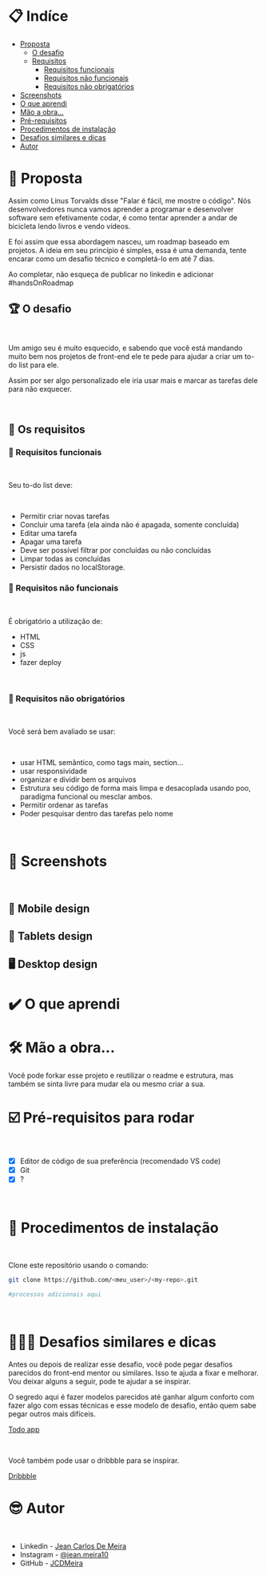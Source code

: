 # 📋 Indíce

- [Proposta](#id01)
  - [O desafio](#id01.1)
  - [Requisitos](#id01.2)
    - [Requisitos funcionais ](#id01.2.1)
    - [Requisitos não funcionais ](#id01.2.2)
    - [Requisitos não obrigatórios](#id01.2.3)
- [Screenshots](#id02)
- [O que aprendi](#id03)
- [Mão a obra...](#id04)
- [Pré-requisitos](#id05)
- [Procedimentos de instalação](#id06)
- [Desafios similares e dicas ](#id07)
- [Autor](#id08)

# 🚀 Proposta <a name="id01"></a>

Assim como Linus Torvalds disse "Falar é fácil, me mostre o código". Nós desenvolvedores nunca vamos aprender a programar e desenvolver software sem efetivamente codar, é como tentar aprender a andar de bicicleta lendo livros e vendo vídeos.

E foi assim que essa abordagem nasceu, um roadmap baseado em projetos. A ideia em seu princípio é simples, essa é uma demanda, tente encarar como um desafio técnico e completá-lo em até 7 dias.

Ao completar, não esqueça de publicar no linkedin e adicionar #handsOnRoadmap

## :trophy: O desafio <a name="id01.1"></a>

<br />

Um amigo seu é muito esquecido, e sabendo que você está mandando muito bem nos projetos de front-end ele te pede para ajudar a criar um to-do list para ele.

Assim por ser algo personalizado ele iria usar mais e marcar as tarefas dele para não exquecer.

<br />

## :dart: Os requisitos<a name="id01.2"></a>

### :dart: Requisitos funcionais <a name="id01.2.1"></a>

<br />

Seu to-do list deve:

<br />

- Permitir criar novas tarefas
- Concluir uma tarefa (ela ainda não é apagada, somente concluída)
- Editar uma tarefa
- Apagar uma tarefa
- Deve ser possível filtrar por concluídas ou não concluídas
- Limpar todas as concluídas
- Persistir dados no localStorage.

### :dart: Requisitos não funcionais <a name="id01.2.2"></a>

<br />

É obrigatório a utilização de:

- HTML
- CSS
- js
- fazer deploy

<br />

### :pushpin: Requisitos não obrigatórios <a name="id01.2.3"></a>

<br />

Você será bem avaliado se usar:

<br />

- usar HTML semântico, como tags main, section...
- usar responsividade
- organizar e dividir bem os arquivos
- Estrutura seu código de forma mais limpa e desacoplada usando poo, paradigma funcional ou mesclar ambos.
- Permitir ordenar as tarefas
- Poder pesquisar dentro das tarefas pelo nome

<br />

# :camera_flash: Screenshots <a name="id02"></a>

<br />

## :iphone: Mobile design

## :iphone: Tablets design

## :desktop_computer: Desktop design

# :heavy_check_mark: O que aprendi <a name="id03"></a>

# 🛠 Mão a obra... <a name="id04"></a>

Você pode forkar esse projeto e reutilizar o readme e estrutura, mas também se sinta livre para mudar ela ou mesmo criar a sua.

# ☑️ Pré-requisitos para rodar <a name="id05"></a>

<br />

- [x] Editor de código de sua preferência (recomendado VS code)
- [x] Git
- [x] ?

<br />

# 📝 Procedimentos de instalação <a name="id06"></a>

<br />

Clone este repositório usando o comando:

```bash
git clone https://github.com/<meu_user>/<my-repo>.git
```

```bash
#processos adicionais aqui
```

<br />

# 👨🏾‍💻 Desafios similares e dicas <a name="id07"></a>

Antes ou depois de realizar esse desafio, você pode pegar desafios parecidos do front-end mentor ou similares. Isso te ajuda a fixar e melhorar. Vou deixar alguns a seguir, pode te ajudar a se inspirar.

O segredo aqui é fazer modelos parecidos até ganhar algum conforto com fazer algo com essas técnicas e esse modelo de desafio, então quem sabe pegar outros mais difíceis.

[Todo app](https://www.frontendmentor.io/challenges/todo-app-Su1_KokOW)

<br>

Você também pode usar o dribbble para se inspirar.

[Dribbble](https://dribbble.com)

# :sunglasses: Autor <a name="id08"></a>

<br />

- Linkedin - [Jean Carlos De Meira](https://www.linkedin.com/in/jeanmeira/)
- Instagram - [@jean.meira10](https://www.instagram.com/jean.meira10/)
- GitHub - [JCDMeira](https://github.com/JCDMeira)
